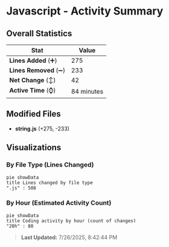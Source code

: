 # Javascript - Activity Summary 

## Overall Statistics

| Stat                   | Value                                                             |
| ---------------------- | ----------------------------------------------------------------- |
| **Lines Added** (➕)   | 275                                          |
| **Lines Removed** (➖) | 233                                        |
| **Net Change** (↕)    | 42                |
| **Active Time** (⌚)   | 84 minutes |


## Modified Files
- **string.js** (+275, -233)

## Visualizations

### By File Type (Lines Changed)

```mermaid
pie showData
title Lines changed by file type
".js" : 508
```

### By Hour (Estimated Activity Count)

```mermaid
pie showData
title Coding activity by hour (count of changes)
"20h" : 80
```


> **Last Updated:** 7/26/2025, 8:42:44 PM